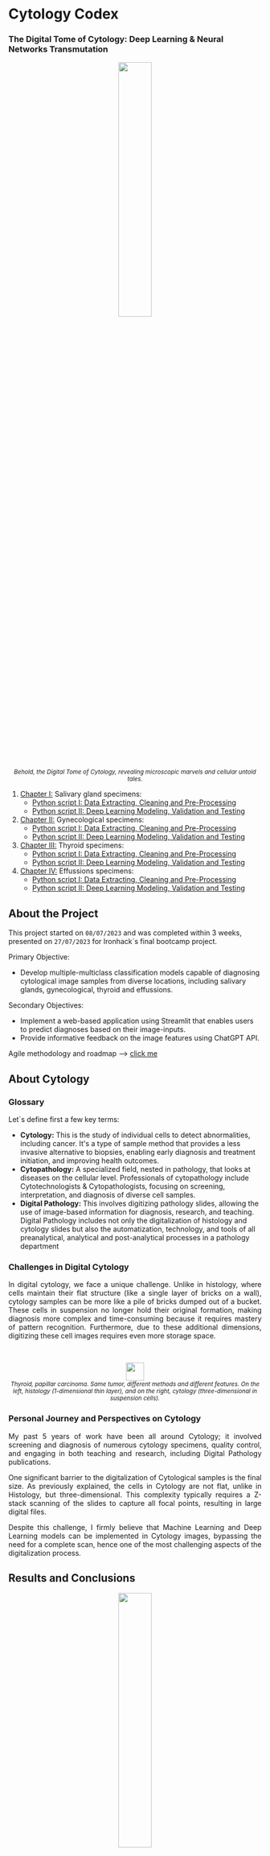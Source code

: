 # Cytology Codex
### The Digital Tome of Cytology: Deep Learning & Neural Networks Transmutation

<p align="center">
  <img src="https://i.postimg.cc/0NJXSKtL/cytology-codex-final.png" width="36%">
  <br>
  <small><em>Behold, the Digital Tome of Cytology, revealing  microscopic marvels and cellular untold tales.</em></small>
</p>

<ol>
  <li><a href='https://github.com/isi-mube/cytology-codex/tree/main/02_py_scripts/01_salivary_gland'>Chapter I:</a> Salivary gland specimens:
    <ul>
      <li><a href="https://github.com/isi-mube/cytology-codex/blob/main/02_py_scripts/01_salivary_gland/01_data_wrangling.ipynb">Python script I: Data Extracting, Cleaning and Pre-Processing</a></li>
      <li><a href="https://github.com/isi-mube/cytology-codex/blob/main/02_py_scripts/01_salivary_gland/02_modeling.ipynb">Python script II: Deep Learning Modeling, Validation and Testing</a></li>
    </ul>
  </li>
  <li><a href='https://github.com/isi-mube/cytology-codex/tree/main/02_py_scripts/02_gynecological'>Chapter II:</a> Gynecological specimens:
    <ul>
      <li><a href="https://github.com/isi-mube/cytology-codex/blob/main/02_py_scripts/02_gynecological/01_data_wrangling.ipynb">Python script I: Data Extracting, Cleaning and Pre-Processing</a></li>
      <li><a href="https://github.com/isi-mube/cytology-codex/blob/main/02_py_scripts/02_gynecological/02_modeling.ipynb">Python script II: Deep Learning Modeling, Validation and Testing</a></li>
    </ul>
  </li>
  <li><a href='https://github.com/isi-mube/cytology-codex/tree/main/02_py_scripts/03_thyroid'>Chapter III:</a> Thyroid specimens:
    <ul>
      <li><a href="https://github.com/isi-mube/cytology-codex/blob/main/02_py_scripts/03_thyroid/01_data_wrangling.ipynb">Python script I: Data Extracting, Cleaning and Pre-Processing</a></li>
      <li><a href="https://github.com/isi-mube/cytology-codex/blob/main/02_py_scripts/03_thyroid/02_modeling.ipynb">Python script II: Deep Learning Modeling, Validation and Testing</a></li>
    </ul>
  </li>
  <li><a href='https://github.com/isi-mube/cytology-codex/tree/main/02_py_scripts/04_efussions_wellgen'>Chapter IV:</a> Effussions specimens:
    <ul>
      <li><a href="https://github.com/isi-mube/cytology-codex/blob/main/02_py_scripts/04_efussions_wellgen/01_data_wrangling.ipynb">Python script I: Data Extracting, Cleaning and Pre-Processing</a></li>
      <li><a href="https://github.com/isi-mube/cytology-codex/blob/main/02_py_scripts/04_efussions_wellgen/02_modeling.ipynb">Python script II: Deep Learning Modeling, Validation and Testing</a></li>
    </ul>
  </li>
</ol>

## About the Project
This project started on `08/07/2023` and was completed within 3 weeks, presented on `27/07/2023` for Ironhack´s final bootcamp project. 

Primary Objective:
<ul>
  <li>Develop multiple-multiclass classification models capable of diagnosing cytological image samples from diverse locations, including salivary glands, gynecological, thyroid and effussions.</li>
</ul>

Secondary Objectives:
<ul>
  <li>Implement a web-based application using Streamlit that enables users to predict diagnoses based on their image-inputs.</li>
  <li>Provide informative feedback on the image features using ChatGPT API.</li>
</ul>

Agile methodology and roadmap --> [click me](https://trello.com/b/gm7sl9gX/cells-at-work)

## About Cytology
### Glossary
<p align="justify">Let´s define first a few key terms:</p>
<ul>
    <li><strong>Cytology:</strong> This is the study of individual cells to detect abnormalities, including cancer. It's a type of sample method that provides a less invasive alternative to biopsies, enabling early diagnosis and treatment initiation, and improving health outcomes.</li>
    <li><strong>Cytopathology:</strong> A specialized field, nested in pathology, that looks at diseases on the cellular level. Professionals of cytopathology include Cytotechnologists & Cytopathologists, focusing on screening, interpretation, and diagnosis of diverse cell samples.</li>
    <li><strong>Digital Pathology:</strong> This involves digitizing pathology slides, allowing the use of image-based information for diagnosis, research, and teaching. Digital Pathology includes not only the digitalization of histology and cytology slides but also the automatization, technology, and tools of all preanalytical, analytical and post-analytical processes in a pathology department</li>
</ul>

### Challenges in Digital Cytology
<p align="justify">In digital cytology, we face a unique challenge. Unlike in histology, where cells maintain their flat structure (like a single layer of bricks on a wall), cytology samples can be more like a pile of bricks dumped out of a bucket. These cells in suspension no longer hold their original formation, making diagnosis more complex and time-consuming because it requires mastery of pattern recognition. Furthermore, due to these additional dimensions, digitizing these cell images requires even more storage space.</p>
  <br>
<p align="center">
  <img src="https://i.postimg.cc/YCxYsrvh/cytology-codex-final-1.png" width="36">
  <br>
  <small><em>Thyroid, papillar carcinoma. Same tumor, different methods and different features. On the left, histology (1-dimensional thin layer), and on the right, cytology (three-dimensional in suspension cells).</em></small>
</p>

### Personal Journey and Perspectives on Cytology
<p align="justify">My past 5 years of work have been all around Cytology; it involved screening and diagnosis of numerous cytology specimens, quality control, and engaging in both teaching and research, including Digital Pathology publications.</p>

<p align="justify">One significant barrier to the digitalization of Cytological samples is the final size. As previously explained, the cells in Cytology are not flat, unlike in Histology, but three-dimensional. This complexity typically requires a Z-stack scanning of the slides to capture all focal points, resulting in large digital files.</p>

<p align="justify">Despite this challenge, I firmly believe that Machine Learning and Deep Learning models can be implemented in Cytology images, bypassing the need for a complete scan, hence one of the most challenging aspects of the digitalization process.</p>

## Results and Conclusions

<p align="center">
  <img src="https://i.postimg.cc/zvkVnDCK/microfinal.png" width="36%">
</p>
    
<ol>
    <li>The convolutional neural network (CNN) model demonstrated excellent accuracy in the multiple-multiclass classification of cytology images, with a performance metric of approximately 90-95% accuracy around the 20-25 epoch mark.</li>
    <li>The challenge of the lack of available Data was addressed through the synthetic generation of new cytology images, an approach known as data augmentation. This technique was crucial for minimizing false negatives across all diagnostic categories.</li>
    <li>This model has the potential for real-world implementation, opening the door for the creation of AI algorithms using single-layer cytological slide scans or even phone-captured images, thereby challenging the need for full slide multi-layer scanning with z-stack, a process that is both costly and time-consuming.</li>
</ol>

<div align="center">
  <img src="https://s11.gifyu.com/images/ScntV.gif"/>
</div>


For specific metric results, please refer to the specific Python folder:
  * [Salivary Gland results](https://github.com/isi-mube/cytology-codex/tree/main/02_py_scripts/01_salivary_gland)
  * [Gynecological results](https://github.com/isi-mube/cytology-codex/tree/main/02_py_scripts/02_gynecological)
  * [Thyroid](https://github.com/isi-mube/cytology-codex/tree/main/02_py_scripts/03_thyroid)
  * [Effussions (WellGen)](https://github.com/isi-mube/cytology-codex/tree/main/02_py_scripts/04_efussions_wellgen)

## Toolkit:

* **JupyterLab**: Enviorment for Python scripts and managing files. AKA, as if VSCode and JupyterNotebook had a kid.

**Libraries**

📚 Basic Libraries
* **Pandas**: Data manipulation and analysis.
* **Numpy**: Arrays and mathematical functions, allowing it to read images.
* **Os**: File managment.
* **Matplotlib**: 2D Data visualization.
* **Seaborn**: Runs on top of matplotlib, HD data visualization.
* **PIL:** Python Imaging Library to manipulate images.

🛠️ Tools
* **Warnings**: Roses are red, violets are blue --> Warnings are annoying.
* **Shutil**: File operations (copying, deleting...).
* **Random:** To generate random subsets of data.

🌐 Computer Vision
* **TensorFlow:** Machine Learning for Computer Vision.
* **Keras:** High-level neural networks API for Deep Learning, running on top of TensorFlow.
* **ImageDataGenerator:** To generate random data augmentation (flips, zoom...).

📈 Metrics and Reports
* **Sklearn:** Machine Learning metrics.
* **Confusion Matrix:** To evaluate true and false positives and negatives.
* **Confusion Matrix Display:** To easily display the matrix.
* **Classification Report:** For a more accurate detail of each metrics (precision, recall, f1-score, support).

## Bibliography:

* Chollet, F. Image Classification from Scratch. Keras. Retrieved from https://keras.io/examples/vision/image_classification_from_scratch/#introduction
* Chollet, F. Keras Metrics. Keras. Retrieved from https://keras.io/api/metrics/
* Nicholas Renotte. Build a Deep CNN Image Classifier with ANY Images. [Video]. YouTube. Available at: https://www.youtube.com/watch?v=jztwpsIzEGc
* OpenCV Team. Medical Multi-Label Classification. LearnOpenCV. Retrieved from https://learnopencv.com/medical-multi-label/
* Desolneux, A., Moisan, L., & Morel, J. M. (2003). Gestalt Theory and Computer Vision. In A. Desolneux, L. Moisan, & J. M. Morel (Authors), From Gestalt theory to image analysis: a probabilistic approach (pp. 1-19). Springer.
* Convolutional Neural Networks Explained. Towards Data Science. Retrieved from https://towardsdatascience.com/convolutional-neural-networks-explained-9cc5188c4939
* Different Types of CNN Architectures Explained - Examples. Vitalflux. Retrieved from https://vitalflux.com/different-types-of-cnn-architectures-explained-examples/
* CNN Architecture. InterviewBit. Retrieved from https://www.interviewbit.com/blog/cnn-architecture/
* Convolutional Neural Networks (CNN) Architectures Explained. Medium. Retrieved from https://medium.com/@draj0718/convolutional-neural-networks-cnn-architectures-explained-716fb197b243

## Acknowledgments:

* [Xisca](https://www.linkedin.com/in/xisca-sorell-llull-39128949/): Endless source of wisdom and inspiration. Your faith in me pushed my boundaries, driving me beyond what I believed was possible to accomplish.
* [Sabina](https://www.linkedin.com/in/sabina-firtala/): Your [knowledge ](https://github.com/sabinagio/do-you-see-what-AI-see) on Computer Vision sparked my curiosity.
* [Laz](https://www.linkedin.com/in/lazarus-kon-27549880/): For your emotional support during the bootcamp and amazing coding-feedbacks.
* [Camille](https://www.linkedin.com/in/camillecoeurjoly/): Your sharp eyes and Python tricks helped my learning.
* [Xose](https://www.linkedin.com/in/xose-fern%C3%A1ndez-5a8064a3/): Simply, my life saver.
* My classmates. Specially:
  *  [Nicole](https://github.com/tzeyeenliew), you help me go through dark times !
  *  [Nati](https://github.com/natnaelfe), your moral support has been a godsend.
  *  [Luis](https://github.com/lj90pot), Luisi forever. You are a constant motivation to excel (pun intended).
  *  [Evangelos](https://github.com/Evangelos-Z) [...] time is an illusion that helps things make sense, so we're always living in the present tense...
